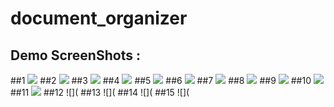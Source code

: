 # document_organizer

## Demo ScreenShots : 

##1 ![](https://github.com/MohammadFahadAlam/Document-Organizer/blob/main/Screenshot_2022-10-20-23-02-53-863_com.ft.document_organizer.jpg)
##2 ![](https://github.com/MohammadFahadAlam/Document-Organizer/blob/main/Screenshot_2022-10-20-23-02-57-123_com.ft.document_organizer.jpg)
##3 ![](https://github.com/MohammadFahadAlam/Document-Organizer/blob/main/Screenshot_2022-10-20-23-03-08-890_com.ft.document_organizer.jpg)
##4 ![](https://github.com/MohammadFahadAlam/Document-Organizer/blob/main/Screenshot_2022-10-20-23-04-10-936_com.ft.document_organizer.jpg)
##5 ![](https://github.com/MohammadFahadAlam/Document-Organizer/blob/main/Screenshot_2022-10-20-23-04-17-812_com.ft.document_organizer.jpg)
##6 ![](https://github.com/MohammadFahadAlam/Document-Organizer/blob/main/Screenshot_2022-10-20-23-11-51-881_com.ft.document_organizer.jpg)
##7 ![](https://github.com/MohammadFahadAlam/Document-Organizer/blob/main/Screenshot_2022-10-20-23-11-57-440_com.ft.document_organizer.jpg)
##8 ![](https://github.com/MohammadFahadAlam/Document-Organizer/blob/main/Screenshot_2022-10-20-23-12-02-172_com.ft.document_organizer.jpg)
##9 ![](https://github.com/MohammadFahadAlam/Document-Organizer/blob/main/Screenshot_2022-10-20-23-12-13-197_com.ft.document_organizer.jpg)
##10 ![](https://github.com/MohammadFahadAlam/Document-Organizer/blob/main/Screenshot_2022-10-20-23-12-19-306_com.ft.document_organizer.jpg)
##11 ![](https://github.com/MohammadFahadAlam/Document-Organizer/blob/main/Screenshot_2022-10-20-23-13-17-096_com.ft.document_organizer.jpg)
##12 ![](
##13 ![](
##14 ![](
##15 ![](
